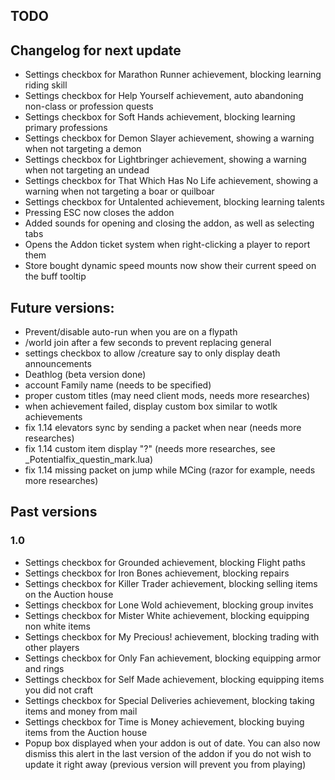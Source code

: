 
## TODO


## Changelog for next update
- Settings checkbox for Marathon Runner achievement, blocking learning riding skill
- Settings checkbox for Help Yourself achievement, auto abandoning non-class or profession quests
- Settings checkbox for Soft Hands achievement, blocking learning primary professions
- Settings checkbox for Demon Slayer achievement, showing a warning when not targeting a demon
- Settings checkbox for Lightbringer achievement, showing a warning when not targeting an undead
- Settings checkbox for That Which Has No Life achievement, showing a warning when not targeting a boar or quilboar
- Settings checkbox for Untalented achievement, blocking learning talents
- Pressing ESC now closes the addon
- Added sounds for opening and closing the addon, as well as selecting tabs
- Opens the Addon ticket system when right-clicking a player to report them
- Store bought dynamic speed mounts now show their current speed on the buff tooltip 

## Future versions:
- Prevent/disable auto-run when you are on a flypath
- /world join after a few seconds to prevent replacing general
- settings checkbox to allow /creature say to only display death announcements
- Deathlog (beta version done)
- account Family name (needs to be specified)
- proper custom titles (may need client mods, needs more researches)
- when achievement failed, display custom box similar to wotlk achievements
- fix 1.14 elevators sync by sending a packet when near (needs more researches)
- fix 1.14 custom item display "?" (needs more researches, see _Potentialfix_questin_mark.lua)
- fix 1.14 missing packet on jump while MCing (razor for example, needs more researches)


## Past versions

### 1.0
- Settings checkbox for Grounded achievement, blocking Flight paths
- Settings checkbox for Iron Bones achievement, blocking repairs
- Settings checkbox for Killer Trader achievement, blocking selling items on the Auction house
- Settings checkbox for Lone Wold achievement, blocking group invites
- Settings checkbox for Mister White achievement, blocking equipping non white items
- Settings checkbox for My Precious! achievement, blocking trading with other players
- Settings checkbox for Only Fan achievement, blocking equipping armor and rings
- Settings checkbox for Self Made achievement, blocking equipping items you did not craft
- Settings checkbox for Special Deliveries achievement, blocking taking items and money from mail
- Settings checkbox for Time is Money achievement, blocking buying items from the Auction house
- Popup box displayed when your addon is out of date. You can also now dismiss this alert in the last version of the addon if you do not wish to update it right away (previous version will prevent you from playing)
